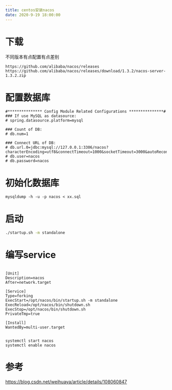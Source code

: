 ```yaml
---
title: centos安装nacos
date: 2020-9-19 18:00:00
---
```


# 下载

不同版本有点配置有点差别

```
https://github.com/alibaba/nacos/releases
https://github.com/alibaba/nacos/releases/download/1.3.2/nacos-server-1.3.2.zip
```

# 配置数据库

```properties
#*************** Config Module Related Configurations ***************#
### If use MySQL as datasource:
# spring.datasource.platform=mysql

### Count of DB:
# db.num=1

### Connect URL of DB:
# db.url.0=jdbc:mysql://127.0.0.1:3306/nacos?characterEncoding=utf8&connectTimeout=1000&socketTimeout=3000&autoReconnect=true&useUnicode=true&useSSL=false&serverTimezone=UTC
# db.user=nacos
# db.password=nacos
```

# 初始化数据库

```
mysqldump -h -u -p nacos < xx.sql
```

# 启动

```bash
./startup.sh -m standalone
```

# 编写service

```

[Unit]
Description=nacos
After=network.target
 
[Service]
Type=forking
ExecStart=/opt/nacos/bin/startup.sh -m standalone
ExecReload=/opt/nacos/bin/shutdown.sh
ExecStop=/opt/nacos/bin/shutdown.sh
PrivateTmp=true
 
[Install]  
WantedBy=multi-user.target


```

```
systemctl start nacos
systemctl enable nacos
```

# 参考

https://blog.csdn.net/weihuaya/article/details/108060847

